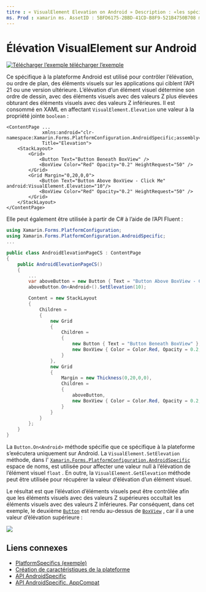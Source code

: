 ```yaml
---
titre : « VisualElement Elevation on Android » Description : «les spécificités de la plateforme vous permettent d’utiliser des fonctionnalités uniquement disponibles sur une plateforme spécifique, sans implémenter de convertisseurs ou d’effets personnalisés. Cet article explique comment utiliser le spécifique à la plateforme Android qui contrôle l’élévation de VisualElements sur les applications qui ciblent l’API 21 ou une version ultérieure.»
ms. Prod : xamarin ms. AssetID : 5BFD6175-2BBD-41CD-B8F9-521B4750B708 ms. Technology : xamarin-Forms Author : davidbritch ms. Author : dabritch ms. Date : 07/10/2018 No-Loc : [ Xamarin.Forms , Xamarin.Essentials ]
---
```


# <a name="visualelement-elevation-on-android"></a>Élévation VisualElement sur Android

[![Télécharger ](~/media/shared/download.png) l’exemple télécharger l’exemple](https://docs.microsoft.com/samples/xamarin/xamarin-forms-samples/userinterface-platformspecifics)

Ce spécifique à la plateforme Android est utilisé pour contrôler l’élévation, ou ordre de plan, des éléments visuels sur les applications qui ciblent l’API 21 ou une version ultérieure. L’élévation d’un élément visuel détermine son ordre de dessin, avec des éléments visuels avec des valeurs Z plus élevées obturant des éléments visuels avec des valeurs Z inférieures. Il est consommé en XAML en affectant `VisualElement.Elevation` une valeur à la propriété jointe `boolean` :

```xaml
<ContentPage ...
             xmlns:android="clr-namespace:Xamarin.Forms.PlatformConfiguration.AndroidSpecific;assembly=Xamarin.Forms.Core"
             Title="Elevation">
    <StackLayout>
        <Grid>
            <Button Text="Button Beneath BoxView" />
            <BoxView Color="Red" Opacity="0.2" HeightRequest="50" />
        </Grid>        
        <Grid Margin="0,20,0,0">
            <Button Text="Button Above BoxView - Click Me" android:VisualElement.Elevation="10"/>
            <BoxView Color="Red" Opacity="0.2" HeightRequest="50" />
        </Grid>
    </StackLayout>
</ContentPage>
```

Elle peut également être utilisée à partir de C# à l’aide de l’API Fluent :

```csharp
using Xamarin.Forms.PlatformConfiguration;
using Xamarin.Forms.PlatformConfiguration.AndroidSpecific;
...

public class AndroidElevationPageCS : ContentPage
{
    public AndroidElevationPageCS()
    {
        ...
        var aboveButton = new Button { Text = "Button Above BoxView - Click Me" };
        aboveButton.On<Android>().SetElevation(10);

        Content = new StackLayout
        {
            Children =
            {
                new Grid
                {
                    Children =
                    {
                        new Button { Text = "Button Beneath BoxView" },
                        new BoxView { Color = Color.Red, Opacity = 0.2, HeightRequest = 50 }
                    }
                },
                new Grid
                {
                    Margin = new Thickness(0,20,0,0),
                    Children =
                    {
                        aboveButton,
                        new BoxView { Color = Color.Red, Opacity = 0.2, HeightRequest = 50 }
                    }
                }
            }
        };
    }
}
```

La `Button.On<Android>` méthode spécifie que ce spécifique à la plateforme s’exécutera uniquement sur Android. La `VisualElement.SetElevation` méthode, dans l' [`Xamarin.Forms.PlatformConfiguration.AndroidSpecific`](xref:Xamarin.Forms.PlatformConfiguration.AndroidSpecific) espace de noms, est utilisée pour affecter une valeur null à l’élévation de l’élément visuel `float` . En outre, la `VisualElement.GetElevation` méthode peut être utilisée pour récupérer la valeur d’élévation d’un élément visuel.

Le résultat est que l’élévation d’éléments visuels peut être contrôlée afin que les éléments visuels avec des valeurs Z supérieures occultait les éléments visuels avec des valeurs Z inférieures. Par conséquent, dans cet exemple, le deuxième [`Button`](xref:Xamarin.Forms.Button) est rendu au-dessus de [`BoxView`](xref:Xamarin.Forms.BoxView) , car il a une valeur d’élévation supérieure :

![](visualelement-elevation-images/elevation.png)

## <a name="related-links"></a>Liens connexes

- [PlatformSpecifics (exemple)](https://docs.microsoft.com/samples/xamarin/xamarin-forms-samples/userinterface-platformspecifics)
- [Création de caractéristiques de la plateforme](~/xamarin-forms/platform/platform-specifics/index.md#creating-platform-specifics)
- [API AndroidSpecific](xref:Xamarin.Forms.PlatformConfiguration.AndroidSpecific)
- [API AndroidSpecific. AppCompat](xref:Xamarin.Forms.PlatformConfiguration.AndroidSpecific.AppCompat)
